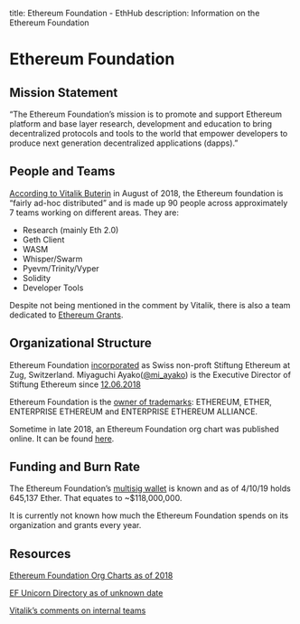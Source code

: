 title: Ethereum Foundation - EthHub
description: Information on the Ethereum Foundation

# Ethereum Foundation

## Mission Statement
“The Ethereum Foundation’s mission is to promote and support Ethereum platform and base layer research, development and education to bring decentralized protocols and tools to the world that empower developers to produce next generation decentralized applications (dapps).”

## People and Teams
[According to Vitalik Buterin](https://www.reddit.com/r/ethereum/comments/95h4io/how_many_people_work_for_ethereum_foundation/e3sv72e/) in August of 2018, the Ethereum foundation is “fairly ad-hoc distributed” and is made up 90 people across approximately 7 teams working on different areas. They are:

* Research (mainly Eth 2.0)
* Geth Client
* WASM
* Whisper/Swarm
* Pyevm/Trinity/Vyper
* Solidity
* Developer Tools

Despite not being mentioned in the comment by Vitalik, there is also a team dedicated to [Ethereum Grants](https://blog.ethereum.org/2018/10/15/ethereum-foundation-grants-update-wave-4/).

## Organizational Structure

Ethereum Foundation [incorporated](https://www.zefix.ch/en/search/entity/list/firm/1188682?name=ethereum) as Swiss non-proft Stiftung Ethereum at Zug, Switzerland. Miyaguchi Ayako([@mi_ayako](https://twitter.com/mi_ayako)) is the Executive Director of Stiftung Ethereum since [12.06.2018](https://zg.chregister.ch/cr-portal/auszug/auszug.xhtml;jsessionid=d7b0bdd517c1686815002cfec81c?uid=CHE-292.124.800#)

Ethereum Foundation is the [owner of trademarks](https://trademarks.justia.com/owners/stiftung-ethereum-foundation-ethereum-3479392/): ETHEREUM, ETHER, ENTERPRISE ETHEREUM and ENTERPRISE ETHEREUM ALLIANCE.

Sometime in late 2018, an Ethereum Foundation org chart was published online. It can be found [here](https://notes.ethereum.org/lNSvELX1Qvm4zjXlA7cRkQ).

## Funding and Burn Rate

The Ethereum Foundation’s [multisig wallet](https://etherscan.io/address/0xde0b295669a9fd93d5f28d9ec85e40f4cb697bae) is known and as of 4/10/19 holds 645,137 Ether. That equates to ~$118,000,000.

It is currently not known how much the Ethereum Foundation spends on its organization and grants every year.

## Resources

[Ethereum Foundation Org Charts as of 2018](https://notes.ethereum.org/lNSvELX1Qvm4zjXlA7cRkQ)

[EF Unicorn Directory as of unknown date](https://airtable.com/shrINaaECNpnrW0Ox/tblMNhNxXQxQYzGTJ?blocks=hide)

[Vitalik’s comments on internal teams](https://www.reddit.com/r/ethereum/comments/95h4io/how_many_people_work_for_ethereum_foundation/e3sv72e/)




